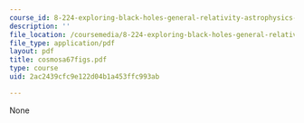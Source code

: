 ```yaml
---
course_id: 8-224-exploring-black-holes-general-relativity-astrophysics-spring-2003
description: ''
file_location: /coursemedia/8-224-exploring-black-holes-general-relativity-astrophysics-spring-2003/2ac2439cfc9e122d04b1a453ffc993ab_cosmosa67figs.pdf
file_type: application/pdf
layout: pdf
title: cosmosa67figs.pdf
type: course
uid: 2ac2439cfc9e122d04b1a453ffc993ab

---
```

None